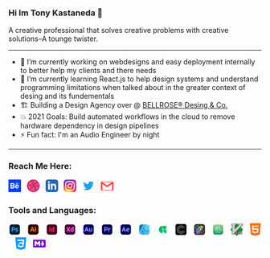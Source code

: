 
### Hi Im Tony Kastaneda 👋

A creative professional that solves creative problems with creative solutions–A tounge twister.

---
* 🔭 I’m currently working on webdesigns and easy deployment internally to better help my clients and there needs
* 🌱 I’m currently learning React.js to help design systems and understand programming limitations when talked about in the greater context of desing and its fundementals
* 🏗️ Building a Design Agency over @ [BELLROSE® Desing & Co.][bellrose]
* 💥 2021 Goals: Build automated workflows in the cloud to remove hardware dependency in design pipelines
* ⚡ Fun fact: I'm an Audio Engineer by night

---
### Reach Me Here:
[<img width="25px" src="img/behance-icon.svg"/>][behance]&nbsp;&nbsp;
[<img width="25px" src="img/dribbble-ball-icon.svg"/>][dribbble]&nbsp;&nbsp;
[<img width="25px" src="img/linkedin-icon.svg"/>][linkedin]&nbsp;&nbsp;
[<img width="25px" src="img/instagram-icon-png.png"/>][instagram]&nbsp;&nbsp;
[<img width="25px" src="img/twitter-icon.svg"/>][twitter]&nbsp;&nbsp;
[<img width="25px" src="img/email-icon.svg"/>][email]&nbsp;&nbsp;

### Tools and Languages:
<img width="25px" src="img/ps.png"/>&nbsp;&nbsp;
<img width="25px" src="img/ai.png"/>&nbsp;&nbsp;
<img width="25px" src="img/id.png"/>&nbsp;&nbsp;
<img width="25px" src="img/xd.png"/>&nbsp;&nbsp;
<img width="25px" src="img/au.png"/>&nbsp;&nbsp;
<img width="25px" src="img/pr.png"/>&nbsp;&nbsp;
<img width="25px" src="img/ae.png"/>&nbsp;&nbsp;
<img width="25px" src="img/affinity.png"/>&nbsp;&nbsp;
<img width="25px" src="img/glyph.png"/>&nbsp;&nbsp;
<img width="25px" src="img/cavalry.png"/>&nbsp;&nbsp;
<img width="25px" src="img/motion.png"/>&nbsp;&nbsp;
<img width="25px" src="img/atom.png"/>&nbsp;&nbsp;
<img width="25px" src="img/vim.png"/>&nbsp;&nbsp;
<img width="25px" src="img/HTML.svg"/>&nbsp;&nbsp;
<img width="25px" src="img/css3.svg"/>&nbsp;&nbsp;
<img width="25px" src="img/md.svg"/>&nbsp;&nbsp;



[website]: https://tony.bellrosedesign.com
[twitter]: https://twitter.com/TKastaneda
[dribbble]: https://dribbble.com/tonykastaneda
[behance]: https://www.behance.net/tonykastaneda
[instagram]: https://www.instagram.com/tonykastaneda/
[bellrose]: https://www.bellrosedesign.com
[email]: tonykastaneda@gmail.com
[linkedin]: https://www.linkedin.com/in/tonykastaneda/

